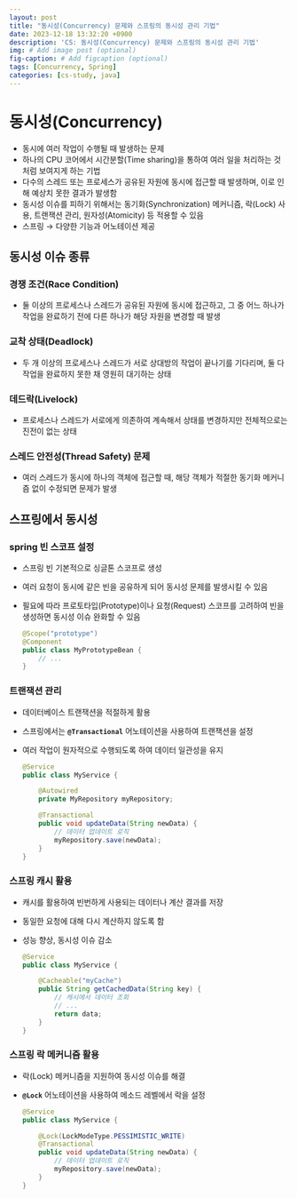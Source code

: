 ```yaml
---
layout: post
title: "동시성(Concurrency) 문제와 스프링의 동시성 관리 기법"
date: 2023-12-18 13:32:20 +0900
description: 'CS: 동시성(Concurrency) 문제와 스프링의 동시성 관리 기법'
img: # Add image post (optional)
fig-caption: # Add figcaption (optional)
tags: [Concurrency, Spring]
categories: [cs-study, java]
---
```

# 동시성(Concurrency)

- 동시에 여러 작업이 수행될 때 발생하는 문제
- 하나의 CPU 코어에서 시간분할(Time sharing)을 통하여 여러 일을 처리하는 것 처럼 보여지게 하는 기법
- 다수의 스레드 또는 프로세스가 공유된 자원에 동시에 접근할 때 발생하며, 이로 인해 예상치 못한 결과가 발생함
- 동시성 이슈를 피하기 위해서는 동기화(Synchronization) 메커니즘, 락(Lock) 사용, 트랜잭션 관리, 원자성(Atomicity) 등 적용할 수 있음
- 스프링 → 다양한 기능과 어노테이션 제공

## 동시성 이슈 종류

### 경쟁 조건(Race Condition)

- 둘 이상의 프로세스나 스레드가 공유된 자원에 동시에 접근하고, 그 중 어느 하나가 작업을 완료하기 전에 다른 하나가 해당 자원을 변경할 때 발생

### 교착 상태(Deadlock)

- 두 개 이상의 프로세스나 스레드가 서로 상대방의 작업이 끝나기를 기다리며, 둘 다 작업을 완료하지 못한 채 영원히 대기하는 상태

### 데드락(Livelock)

- 프로세스나 스레드가 서로에게 의존하여 계속해서 상태를 변경하지만 전체적으로는 진전이 없는 상태

### 스레드 안전성(Thread Safety) 문제

- 여러 스레드가 동시에 하나의 객체에 접근할 때, 해당 객체가 적절한 동기화 메커니즘 없이 수정되면 문제가 발생

## 스프링에서 동시성

### spring 빈 스코프 설정

- 스프링 빈 기본적으로 싱글톤 스코프로 생성
- 여러 요청이 동시에 같은 빈을 공유하게 되어 동시성 문제를 발생시킬 수 있음
- 필요에 따라 프로토타입(Prototype)이나 요청(Request) 스코프를 고려하여 빈을 생성하면 동시성 이슈 완화할 수 있음

    ```java
    @Scope("prototype")
    @Component
    public class MyPrototypeBean {
        // ...
    }
    ```


### 트랜잭션 관리

- 데이터베이스 트랜잭션을 적절하게 활용
- 스프링에서는 **`@Transactional`** 어노테이션을 사용하여 트랜잭션을 설정
- 여러 작업이 원자적으로 수행되도록 하여 데이터 일관성을 유지

    ```java
    @Service
    public class MyService {
    
        @Autowired
        private MyRepository myRepository;
    
        @Transactional
        public void updateData(String newData) {
            // 데이터 업데이트 로직
            myRepository.save(newData);
        }
    }
    ```


### 스프링 캐시 활용

- 캐시를 활용하여 빈번하게 사용되는 데이터나 계산 결과를 저장
- 동일한 요청에 대해 다시 계산하지 않도록 함
- 성능 향상, 동시성 이슈 감소

    ```java
    @Service
    public class MyService {
    
        @Cacheable("myCache")
        public String getCachedData(String key) {
            // 캐시에서 데이터 조회
            // ...
            return data;
        }
    }
    ```


### 스프링 락 메커니즘 활용

- 락(Lock) 메커니즘을 지원하여 동시성 이슈를 해결
- **`@Lock`** 어노테이션을 사용하여 메소드 레벨에서 락을 설정

    ```java
    @Service
    public class MyService {
    
        @Lock(LockModeType.PESSIMISTIC_WRITE)
        @Transactional
        public void updateData(String newData) {
            // 데이터 업데이트 로직
            myRepository.save(newData);
        }
    }
    ```
